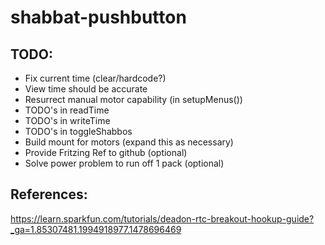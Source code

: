 # shabbat-pushbutton

## TODO:

* Fix current time (clear/hardcode?)
* View time should be accurate
* Resurrect manual motor capability (in setupMenus())
* TODO's in readTime
* TODO's in writeTime
* TODO's in toggleShabbos
* Build mount for motors (expand this as necessary)
* Provide Fritzing Ref to github (optional)
* Solve power problem to run off 1 pack (optional)

## References:
https://learn.sparkfun.com/tutorials/deadon-rtc-breakout-hookup-guide?_ga=1.85307481.1994918977.1478696469
